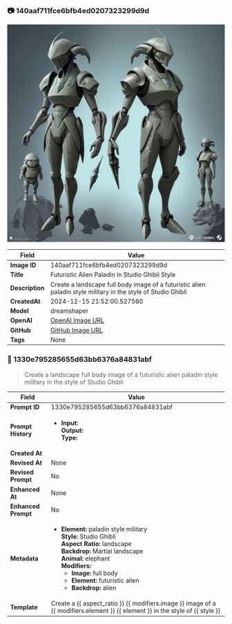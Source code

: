 

### 📷 140aaf711fce6bfb4ed0207323299d9d 


![data.id](./140aaf711fce6bfb4ed0207323299d9d.jpg)


| Field          | Value                                                                                                                     |
|----------------|---------------------------------------------------------------------------------------------------------------------------|
| **Image ID**             | 140aaf711fce6bfb4ed0207323299d9d                                                                                                             |
| **Title**           | Futuristic Alien Paladin in Studio Ghibli Style                                                                                                       |
| **Description**           | Create a landscape full body image of a futuristic alien paladin style military in the style of Studio Ghibli                                                                                                       |
| **CreatedAt**        | 2024-12-15 21:52:00.527560                                                                                                        |
| **Model**        | dreamshaper                                                                                                        |
| **OpenAI**         | [OpenAI Image URL](http://192.168.1.85:8081/generated-images/b643949176051.png)                                                                                |
| **GitHub**         | [GitHub Image URL](https://raw.githubusercontent.com/Caneta-Silva/weeb/refs/heads/main/images/140aaf711fce6bfb4ed0207323299d9d/140aaf711fce6bfb4ed0207323299d9d.jpg)                                                                                |
| **Tags**       | None                                                                                                                   |

### 📜 1330e795285655d63bb6376a84831abf

> Create a landscape full body image of a futuristic alien paladin style military in the style of Studio Ghibli

| Field          | Value                                                                                                                                                                      |
|----------------|----------------------------------------------------------------------------------------------------------------------------------------------------------------------------|
| **Prompt ID**  | 1330e795285655d63bb6376a84831abf                                                                                                                                                            |
| **Prompt History** | <ul><li>**Input:**  <br> **Output:**  <br> **Type:** </li></ul> |
| **Created At** |                                                                                                                                                    |
| **Revised At** | None                                                                                                                                                   |
| **Revised Prompt** | No                                                                                                                                                                      |
| **Enhanced At** | None                                                                                                                                                  |
| **Enhanced Prompt** | No                                                                                                                                                                    |
| **Metadata**   | <ul><li>**Element:** paladin style military <br> **Style:** Studio Ghibli <br> **Aspect Ratio:** landscape <br> **Backdrop:** Martial landscape <br> **Animal:** elephant <br> **Modifiers:**<ul><li>**Image:** full body</li><li>**Element:** futuristic alien</li><li>**Backdrop:** alien</li></ul></li></ul> |
| **Template**   | Create a {{ aspect_ratio }} {{ modifiers.image }} image of a {{ modifiers.element }} {{ element }} in the style of {{ style }}                                                                                                                                           |


